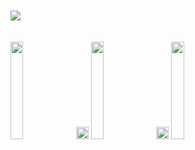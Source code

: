 <div>
<br>
<br>
<img src="https://s6.imgcdn.dev/ZmKKL.png">
<br>
<br>
<br>
<a href="https://github.com/flameface"><img src="https://s6.imgcdn.dev/ZmPZa.png" style="width: 20%"></a>
<a href="https://github.com/flameface"><img src="https://s6.imgcdn.dev/ZmT8w.png" style="width: 20px"></a>
<a href="https://github.com/elitex07"><img src="https://s6.imgcdn.dev/Zm5hu.png" style="width: 20%"></a>
<a href="https://github.com/flameface"><img src="https://s6.imgcdn.dev/ZmT8w.png" style="width: 20px"></a>
<a href="https://github.com/unschooledgamer"><img src="https://s6.imgcdn.dev/ZmsWB.png" style="width: 20%"></a>
</div>
